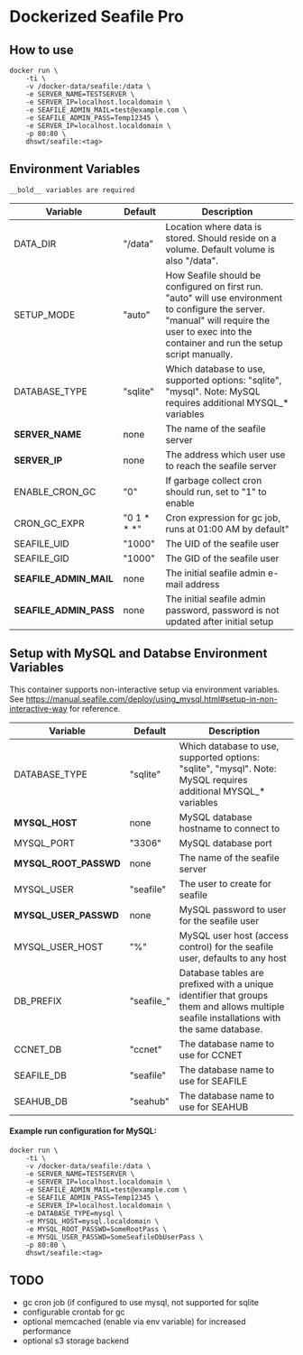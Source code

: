 # Dockerized Seafile Pro


## How to use
```
docker run \
	-ti \
	-v /docker-data/seafile:/data \
	-e SERVER_NAME=TESTSERVER \
	-e SERVER_IP=localhost.localdomain \
	-e SEAFILE_ADMIN_MAIL=test@example.com \
	-e SEAFILE_ADMIN_PASS=Temp12345 \
	-e SERVER_IP=localhost.localdomain \
	-p 80:80 \
	dhswt/seafile:<tag>
```


## Environment Variables
`__bold__ variables are required`


| Variable | Default | Description |
| --- | --- | --- |
| DATA_DIR | "/data" | Location where data is stored. Should reside on a volume. Default volume is also "/data". |
| SETUP_MODE | "auto" | How Seafile should be configured on first run. "auto" will use environment to configure the server. "manual" will require the user to exec into the container and run the setup script manually. |
| DATABASE_TYPE | "sqlite" | Which database to use, supported options: "sqlite", "mysql". Note: MySQL requires additional MYSQL_* variables |
| **SERVER_NAME** | none | The name of the seafile server |
| **SERVER_IP** | none | The address which user use to reach the seafile server |
| ENABLE_CRON_GC | "0" | If garbage collect cron should run, set to "1" to enable |
| CRON_GC_EXPR | "0 1 * * *" | Cron expression for gc job, runs at 01:00 AM by default" |
| SEAFILE_UID | "1000" | The UID of the seafile user |
| SEAFILE_GID | "1000" | The GID of the seafile user |
| **SEAFILE_ADMIN_MAIL** | none | The initial seafile admin e-mail address |
| **SEAFILE_ADMIN_PASS** | none | The initial seafile admin password, password is not updated after initial setup |


## Setup with MySQL and Databse Environment Variables
This container supports non-interactive setup via environment variables.
See <https://manual.seafile.com/deploy/using_mysql.html#setup-in-non-interactive-way> for reference.

| Variable | Default | Description |
| --- | --- | --- |
| DATABASE_TYPE | "sqlite" | Which database to use, supported options: "sqlite", "mysql". Note: MySQL requires additional MYSQL_* variables |
| **MYSQL_HOST** | none | MySQL database hostname to connect to |
| MYSQL_PORT | "3306" | MySQL database port |
| **MYSQL_ROOT_PASSWD** | none | The name of the seafile server |
| MYSQL_USER | "seafile" | The user to create for seafile |
| **MYSQL_USER_PASSWD** | none | MySQL password to user for the seafile user |
| MYSQL_USER_HOST | "%" | MySQL user host (access control) for the seafile user, defaults to any host |
| DB_PREFIX | "seafile_" | Database tables are prefixed with a unique identifier that groups them and allows multiple seafile installations with the same database. |
| CCNET_DB | "ccnet" | The database name to use for CCNET |
| SEAFILE_DB | "seafile" | The database name to use for SEAFILE |
| SEAHUB_DB | "seahub" | The database name to use for SEAHUB |

#### Example run configuration for MySQL:

```
docker run \
	-ti \
	-v /docker-data/seafile:/data \
	-e SERVER_NAME=TESTSERVER \
	-e SERVER_IP=localhost.localdomain \
	-e SEAFILE_ADMIN_MAIL=test@example.com \
	-e SEAFILE_ADMIN_PASS=Temp12345 \
	-e SERVER_IP=localhost.localdomain \
	-e DATABASE_TYPE=mysql \
	-e MYSQL_HOST=mysql.localdomain \
	-e MYSQL_ROOT_PASSWD=SomeRootPass \
	-e MYSQL_USER_PASSWD=SomeSeafileDbUserPass \
	-p 80:80 \
	dhswt/seafile:<tag>
```

## TODO
- gc cron job (if configured to use mysql, not supported for sqlite
- configurable crontab for gc
- optional memcached (enable via env variable) for increased performance
- optional s3 storage backend